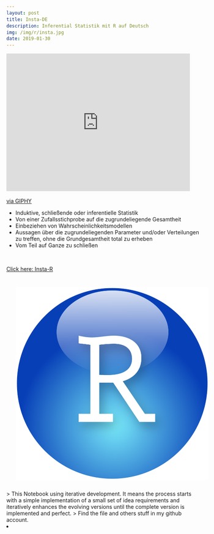 ```yaml
---
layout: post
title: Insta-DE
description: Inferential Statistik mit R auf Deutsch
img: /img/r/insta.jpg
date: 2019-01-30
---
```




<iframe src="https://giphy.com/embed/sHcdLygG4AZpu" width="480" height="360" frameBorder="0" class="giphy-embed" allowFullScreen></iframe><p><a href="https://giphy.com/gifs/animation-blue-sHcdLygG4AZpu">via GIPHY</a></p>


* Induktive, schließende oder inferentielle Statistik
* Von einer Zufallsstichprobe auf die zugrundeliegende Gesamtheit 
* Einbeziehen von Wahrscheinlichkeitsmodellen
* Aussagen über die zugrundeliegenden Parameter und/oder Verteilungen zu treffen, ohne die Grundgesamtheit total zu erheben
* Vom Teil auf Ganze zu schließen

<Br>
  
<a href="https://itsmecevi.github.io/regression/">Click here: Insta-R</a>
<Br>
  
<img class="col one right" src="/img/r/r-studio.png" style="padding:25px">

<Br>
> This Notebook using iterative development. It means the process starts with a simple implementation of a small set of idea requirements and iteratively enhances the evolving versions until the complete version is implemented and perfect.
> Find the file and others stuff in my github account.


<li>
<a id="icon" href="https://github.com/itsmecevi" target="_blank"><i class="fa fa-github fa-fw fa-2x"></i></a>
</li>
